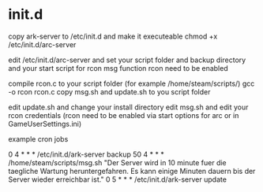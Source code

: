 # init.d

copy ark-server to /etc/init.d and make it executeable
chmod +x /etc/init.d/arc-server

edit /etc/init.d/arc-server and set your script folder and backup directory and your start script
for rcon msg function rcon need to be enabled

compile rcon.c to your script folder (for example /home/steam/scripts/)
gcc -o rcon rcon.c
copy msg.sh and update.sh to you script folder

edit update.sh and change your install directory
edit msg.sh and edit your rcon credentials (rcon need to be enabled via start options for arc or in GameUserSettings.ini)

example cron jobs

0 4 * * * /etc/init.d/ark-server backup
50 4 * * * /home/steam/scripts/msg.sh "Der Server wird in 10 minute fuer die taegliche Wartung heruntergefahren. Es kann einige Minuten dauern bis der Server wieder erreichbar ist."
0 5 * * * /etc/init.d/ark-server update
